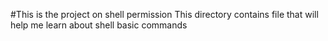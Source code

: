 #This is the project on shell permission
This directory contains file that will help me learn about shell basic commands
